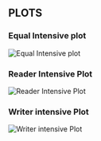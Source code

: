 ## PLOTS

### Equal Intensive plot
![Equal Intensive plot](https://github.com/CS301-2020/assignment-2-Rwik2000/blob/master/Q1/plot/equal_intensive.png)

### Reader Intensive Plot
![Reader Intensive Plot](https://github.com/CS301-2020/assignment-2-Rwik2000/blob/master/Q1/plot/reader_intensive.png)

### Writer intensive Plot
![Writer intensive Plot](https://github.com/CS301-2020/assignment-2-Rwik2000/blob/master/Q1/plot/writer_intensive.png)
